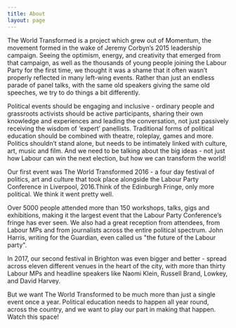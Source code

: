 ```yaml
---
title: About
layout: page
---
```


The World Transformed is a project which grew out of Momentum, the movement formed in the wake of Jeremy Corbyn’s 2015 leadership campaign. Seeing the optimism, energy, and creativity that emerged from that campaign, as well as the thousands of young people joining the Labour Party for the first time, we thought it was a shame that it often wasn’t properly reflected in many left-wing events. Rather than just an endless parade of panel talks, with the same old speakers giving the same old speeches, we try to do things a bit differently.

Political events should be engaging and inclusive - ordinary people and grassroots activists should be active participants, sharing their own knowledge and experiences and leading the conversation, not just passively receiving the wisdom of ‘expert’ panellists. Traditional forms of political education should be combined with theatre, roleplay, games and more. Politics shouldn’t stand alone, but needs to be intimately linked with culture, art, music and film. And we need to be talking about the big ideas - not just how Labour can win the next election, but how we can transform the world!

Our first event was The World Transformed 2016 - a four day festival of politics, art and culture that took place alongside the Labour Party Conference in Liverpool, 2016.Think of the Edinburgh Fringe, only more political. We think it went pretty well. 

Over 5000 people attended more than 150 workshops, talks, gigs and exhibitions, making it the largest event that the Labour Party Conference’s fringe has ever seen. We also had a great reception from attendees, from Labour MPs and from journalists across the entire political spectrum. John Harris, writing for the Guardian, even called us "the future of the Labour party".

In 2017, our second festival in Brighton was even bigger and better - spread across eleven different venues in the heart of the city, with more than thirty Labour MPs and headline speakers like Naomi Klein, Russell Brand, Lowkey, and David Harvey.

But we want The World Transformed to be much more than just a single event once a year.  Political education needs to happen all year round, across the country, and we want to play our part in making that happen. Watch this space!
